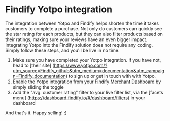 # Findify Yotpo integration
The integration between Yotpo and Findify helps shorten the time it takes customers to complete a purchase. 
Not only do customers can quickly see the star rating for each products, but they can also filter products based on their ratings, making sure your reviews have an even bigger impact.
Integrating Yotpo into the Findify solution does not require any coding. Simply follow these steps, and you'll be live in no time:
1. Make sure you have completed your Yotpo integration. If you have not, head to [their site] (https://www.yotpo.com/?utm_source=Findify_github&utm_medium=documentation&utm_campaign=Findify_documentation) to sign up or get in touch with with Yotpo.
2. Enable the Yotpo integration from your [Findify Merchant Dashboard](https://dashboard.findify.io/?utm_source=github&utm_medium=github&utm_campaign=github_documentation#/dashboard/compatible-apps) by simply sliding the toggle
3. Add the "avg. customer rating" filter to your live filter list, via the [facets menu] (https://dashboard.findify.io/#/dashboard/filters) in your dashboard

And that's it. Happy selling! :)
